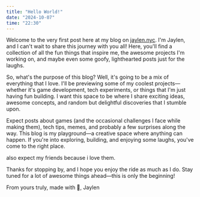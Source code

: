 ```yaml
---
title: "Hello World!"
date: "2024-10-07"
time: "22:30" 
---
```


Welcome to the very first post here at my blog on [jaylen.nyc](https://jaylen.nyc). I'm Jaylen, and I can't wait to share this journey with you all! Here, you'll find a collection of all the fun things that inspire me, the awesome projects I'm working on, and maybe even some goofy, lighthearted posts just for the laughs.

So, what's the purpose of this blog? Well, it's going to be a mix of everything that I love. I'll be previewing some of my coolest projects—whether it's game development, tech experiments, or things that I'm just having fun building. I want this space to be where I share exciting ideas, awesome concepts, and random but delightful discoveries that I stumble upon.

Expect posts about games (and the occasional challenges I face while making them), tech tips, memes, and probably a few surprises along the way. This blog is my playground—a creative space where anything can happen. If you're into exploring, building, and enjoying some laughs, you've come to the right place.

also expect my friends because i love them.

Thanks for stopping by, and I hope you enjoy the ride as much as I do. Stay tuned for a lot of awesome things ahead—this is only the beginning!

From yours truly, made with 💓, Jaylen